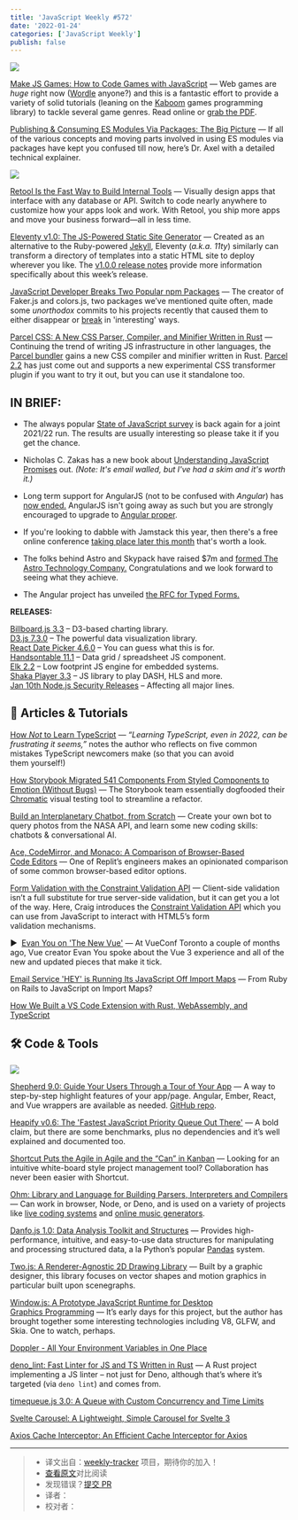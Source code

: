 ```yaml
---
title: 'JavaScript Weekly #572'
date: '2022-01-24'
categories: ['JavaScript Weekly']
publish: false
---
```


[![](https://res.cloudinary.com/cpress/image/upload/w_1280,e_sharpen:60/l8tdx10bxdvn4csejwzv.jpg)](https://javascriptweekly.com/link/118559/web)

[Make JS Games: How to Code Games with JavaScript](https://javascriptweekly.com/link/118559/web "makejsgames.com") — Web games are _huge_ right now ([Wordle](https://javascriptweekly.com/link/118560/web) anyone?) and this is a fantastic effort to provide a variety of solid tutorials (leaning on the [Kaboom](https://javascriptweekly.com/link/118561/web) games programming library) to tackle several game genres. Read online or [grab the PDF](https://javascriptweekly.com/link/118562/web).


[Publishing & Consuming ES Modules Via Packages: The Big Picture](https://javascriptweekly.com/link/118541/web "2ality.com") — If all of the various concepts and moving parts involved in using ES modules via packages have kept you confused till now, here’s Dr. Axel with a detailed technical explainer.

[![](https://copm.s3.amazonaws.com/82884a8a.png)](https://javascriptweekly.com/link/118515/web)

[Retool Is the Fast Way to Build Internal Tools](https://javascriptweekly.com/link/118515/web "retool.com") — Visually design apps that interface with any database or API. Switch to code nearly anywhere to customize how your apps look and work. With Retool, you ship more apps and move your business forward—all in less time.

[Eleventy v1.0: The JS-Powered Static Site Generator](https://javascriptweekly.com/link/118516/web "www.11ty.dev") — Created as an alternative to the Ruby-powered [Jekyll](https://javascriptweekly.com/link/118517/web), Eleventy (_a.k.a. 11ty_) similarly can transform a directory of templates into a static HTML site to deploy wherever you like. The [v1.0.0 release notes](https://javascriptweekly.com/link/118518/web) provide more information specifically about this week’s release.

[JavaScript Developer Breaks Two Popular npm Packages](https://javascriptweekly.com/link/118542/web "www.theregister.com") — The creator of Faker.js and colors.js, two packages we’ve mentioned quite often, made some _unorthodox_ commits to his projects recently that caused them to either disappear or [break](https://javascriptweekly.com/link/118543/web) in 'interesting' ways.

[Parcel CSS: A New CSS Parser, Compiler, and Minifier Written in Rust](https://javascriptweekly.com/link/118563/web "parceljs.org") — Continuing the trend of writing JS infrastructure in other languages, the [Parcel bundler](https://javascriptweekly.com/link/118564/web) gains a new CSS compiler and minifier written in Rust. [Parcel 2.2](https://javascriptweekly.com/link/118565/web) has just come out and supports a new experimental CSS transformer plugin if you want to try it out, but you can use it standalone too.

## **IN BRIEF:**

*   The always popular [State of JavaScript survey](https://javascriptweekly.com/link/118544/web) is back again for a joint 2021/22 run. The results are usually interesting so please take it if you get the chance.
    
*   Nicholas C. Zakas has a new book about [Understanding JavaScript Promises](https://javascriptweekly.com/link/118567/web) out. _(Note: It's email walled, but I've had a skim and it's worth it.)_
    
*   Long term support for AngularJS (not to be confused with _Angular_) has [now ended.](https://javascriptweekly.com/link/118545/web) AngularJS isn't going away as such but you are strongly encouraged to upgrade to [Angular proper](https://javascriptweekly.com/link/118546/web).
    
*   If you're looking to dabble with Jamstack this year, then there's a free online conference [taking place later this month](https://javascriptweekly.com/link/118555/web) that's worth a look.
    
*   The folks behind Astro and Skypack have raised $7m and [formed The Astro Technology Company.](https://javascriptweekly.com/link/118568/web) Congratulations and we look forward to seeing what they achieve.
    
*   The Angular project has unveiled [the RFC for Typed Forms.](https://javascriptweekly.com/link/118569/web)
    

**RELEASES:**

[Billboard.js 3.3](https://javascriptweekly.com/link/118570/web) – D3-based charting library.  
[D3.js 7.3.0](https://javascriptweekly.com/link/118519/web) – The powerful data visualization library.  
[React Date Picker 4.6.0](https://javascriptweekly.com/link/118520/web) – You can guess what this is for.  
[Handsontable 11.1](https://javascriptweekly.com/link/118521/web) – Data grid / spreadsheet JS component.  
[Elk 2.2](https://javascriptweekly.com/link/118522/web) – Low footprint JS engine for embedded systems.  
[Shaka Player 3.3](https://javascriptweekly.com/link/118523/web) – JS library to play DASH, HLS and more.  
[Jan 10th Node.js Security Releases](https://javascriptweekly.com/link/118547/web) – Affecting all major lines.

## 📒 Articles & Tutorials

[How _Not_ to Learn TypeScript](https://javascriptweekly.com/link/118548/web "fettblog.eu") — _“Learning TypeScript, even in 2022, can be frustrating it seems,”_ notes the author who reflects on five common mistakes TypeScript newcomers make (so that you can avoid them yourself!)

[How Storybook Migrated 541 Components From Styled Components to Emotion (Without Bugs)](https://javascriptweekly.com/link/118549/web "storybook.js.org") — The Storybook team essentially dogfooded their [Chromatic](https://javascriptweekly.com/link/118550/web) visual testing tool to streamline a refactor.

[Build an Interplanetary Chatbot, from Scratch](https://javascriptweekly.com/link/118526/web "bit.ly") — Create your own bot to query photos from the NASA API, and learn some new coding skills: chatbots & conversational AI.

[Ace, CodeMirror, and Monaco: A Comparison of Browser-Based Code Editors](https://javascriptweekly.com/link/118551/web "blog.replit.com") — One of Replit’s engineers makes an opinionated comparison of some common browser-based editor options.

[Form Validation with the Constraint Validation API](https://javascriptweekly.com/link/118556/web "blog.openreplay.com") — Client-side validation isn’t a full substitute for true server-side validation, but it can get you a lot of the way. Here, Craig introduces the [Constraint Validation API](https://javascriptweekly.com/link/118557/web) which you can use from JavaScript to interact with HTML5’s form validation mechanisms.

▶  [Evan You on 'The New Vue'](https://javascriptweekly.com/link/118571/web "www.youtube.com") — At VueConf Toronto a couple of months ago, Vue creator Evan You spoke about the Vue 3 experience and all of the new and updated pieces that make it tick.

[Email Service 'HEY' is Running Its JavaScript Off Import Maps](https://javascriptweekly.com/link/118572/web) — From Ruby on Rails to JavaScript on Import Maps?  

[How We Built a VS Code Extension with Rust, WebAssembly, and TypeScript](https://javascriptweekly.com/link/118552/web)  

## 🛠 Code & Tools

[![](https://res.cloudinary.com/cpress/image/upload/w_1280,e_sharpen:60/v0uns9vysvp6ooxciyy0.jpg)](https://javascriptweekly.com/link/118528/web)

[Shepherd 9.0: Guide Your Users Through a Tour of Your App](https://javascriptweekly.com/link/118528/web "shepherdjs.dev") — A way to step-by-step highlight features of your app/page. Angular, Ember, React, and Vue wrappers are available as needed. [GitHub repo](https://javascriptweekly.com/link/118529/web).

[Heapify v0.6: The 'Fastest JavaScript Priority Queue Out There'](https://javascriptweekly.com/link/118530/web "github.com") — A bold claim, but there are some benchmarks, plus no dependencies and it’s well explained and documented too.

[Shortcut Puts the Agile in Agile and the “Can” in Kanban](https://javascriptweekly.com/link/118531/web "shortcut.com") — Looking for an intuitive white-board style project management tool? Collaboration has never been easier with Shortcut.

[Ohm: Library and Language for Building Parsers, Interpreters and Compilers](https://javascriptweekly.com/link/118532/web "github.com") — Can work in browser, Node, or Deno, and is used on a variety of projects like [live coding systems](https://javascriptweekly.com/link/118533/web) and [online music generators](https://javascriptweekly.com/link/118534/web).

[Danfo.js 1.0: Data Analysis Toolkit and Structures](https://javascriptweekly.com/link/118535/web "github.com") — Provides high-performance, intuitive, and easy-to-use data structures for manipulating and processing structured data, a la Python’s popular [Pandas](https://javascriptweekly.com/link/118536/web) system.

[Two.js: A Renderer-Agnostic 2D Drawing Library](https://javascriptweekly.com/link/118537/web "two.js.org") — Built by a graphic designer, this library focuses on vector shapes and motion graphics in particular built upon scenegraphs.

[Window.js: A Prototype JavaScript Runtime for Desktop Graphics Programming](https://javascriptweekly.com/link/118558/web "github.com") — It’s early days for this project, but the author has brought together some interesting technologies including V8, GLFW, and Skia. One to watch, perhaps.

[Doppler - All Your Environment Variables in One Place](https://javascriptweekly.com/link/118538/web "www.doppler.com")

[deno\_lint: Fast Linter for JS and TS Written in Rust](https://javascriptweekly.com/link/118553/web "github.com") — A Rust project implementing a JS linter – not just for Deno, although that’s where it’s targeted (via `deno lint`) and comes from.

[timequeue.js 3.0: A Queue with Custom Concurrency and Time Limits](https://javascriptweekly.com/link/118539/web)  

[Svelte Carousel: A Lightweight, Simple Carousel for Svelte 3](https://javascriptweekly.com/link/118540/web)  

[Axios Cache Interceptor: An Efficient Cache Interceptor for Axios](https://javascriptweekly.com/link/118554/web) 

---
> * 译文出自：[weekly-tracker](https://github.com/FEDarling/weekly-tracker) 项目，期待你的加入！
> * [查看原文]()对比阅读
> * 发现错误？[提交 PR](https://github.com/FEDarling/weekly-tracker/blob/main/)
> * 译者：
> * 校对者：

